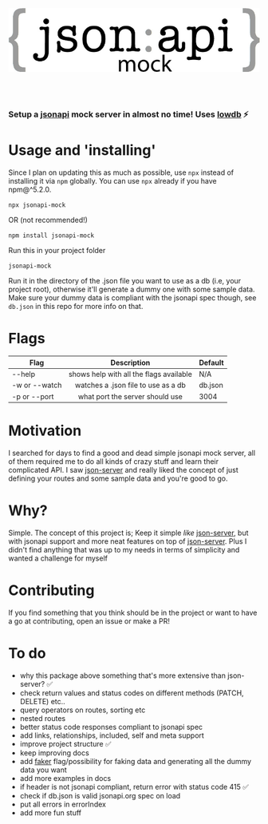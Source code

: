 <p align="center">
  <img src="https://raw.githubusercontent.com/Thomas-X/jsonapi-mock/master/jsonapi.jpg" alt="jsonapi mock"/>
</p>
<br/> 
<br/>

### Setup a [jsonapi](http://jsonapi.org/) mock server in **almost** no time! Uses [lowdb](https://github.com/typicode/lowdb) ⚡️

# Usage and 'installing'
Since I plan on updating this as much as possible, use `npx` instead of installing it via `npm` globally. You can use `npx` already if you have npm@^5.2.0.
```
npx jsonapi-mock
```
OR (not recommended!)
```
npm install jsonapi-mock
```
Run this in your project folder
```
jsonapi-mock
```
Run it in the directory of the .json file you want to use as a db (i.e, your project root), otherwise it'll generate a dummy one with some sample data. Make sure your dummy data is compliant with the jsonapi spec though, see `db.json` in this repo for more info on that.

# Flags
| Flag          | Description     |  Default |
| ------------- |:-------------:|                             ---- |
| --help        | shows help with all the flags available | N/A |
| -w or --watch | watches a .json file to use as a db      | db.json |
| -p or --port | what port the server should use      | 3004 |

# Motivation
I searched for days to find a good and dead simple jsonapi mock server, all of them required me to do all kinds of crazy stuff and learn their complicated API. I saw [json-server](https://github.com/typicode/json-server) and really liked the concept of just defining your routes and some sample data and you're good to go.

# Why? 
Simple. The concept of this project is; Keep it simple *like* [json-server](https://github.com/typicode/json-server), but with jsonapi support and more neat features on top of [json-server](https://github.com/typicode/json-server). Plus I didn't find anything that was up to my needs in terms of simplicity and wanted a challenge for myself

# Contributing
If you find something that you think should be in the project or want to have a go at contributing, open an issue or make a PR!

# To do
+ why this package above something that's more extensive than json-server? ✅
+ check return values and status codes on different methods (PATCH, DELETE) etc..
+ query operators on routes, sorting etc
+ nested routes
+ better status code responses compliant to jsonapi spec
+ add links, relationships, included, self and meta support
+ improve project structure ✅
+ keep improving docs
+ add [faker](https://www.npmjs.com/package/faker) flag/possibility for faking data and generating all the dummy data you want
+ add more examples in docs
+ if header is not jsonapi compliant, return error with status code 415 ✅
+ check if db.json is valid jsonapi.org spec on load
+ put all errors in errorIndex
+ add more fun stuff
